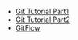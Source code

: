 * [Git Tutorial Part1](/GitTutorialPart1.md)
* [Git Tutorial Part2](/GitTutorialPart2.md)
* [GitFlow](/Gitflow.md)

